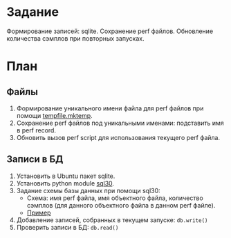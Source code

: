 # Задание
Формирование записей: sqlite. Сохранение perf файлов. Обновление количества
    сэмплов при повторных запусках.

# План
## Файлы
1. Формирование уникального имени файла для perf файлов при помощи [tempfile.mktemp](https://docs.python.org/3/library/tempfile.html#tempfile.mktemp).
2. Сохранение perf файлов под уникальными именами: подставить имя в perf record.
3. Обновить вызов perf script для использования текущего perf файла.
## Записи в БД
1. Установить в Ubuntu пакет sqlite.
2. Установить python module [sql30](https://github.com/gitvipin/sql30).
4. Задание схемы базы данных при помощи sql30:
    - Схема: имя perf файла, имя объектного файла, количество сэмплов (для данного объектного файла в данном perf файле).
    - [Пример](https://github.com/gitvipin/sql30/#:~:text=reviews%27%0A%20%20%20%20PKEY%20%3D%20%27rid%27-,DB_SCHEMA,-%3D%20%7B%0A%20%20%20%20%20%20%20%20%27db_name%27%3A%20%27./reviews.db)
4. Добавление записей, собранных в текущем запуске:
   `db.write()`
5. Проверить записи в БД: `db.read()`
